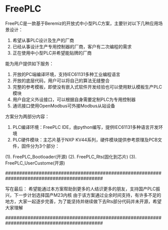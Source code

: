# FreePLC
FreePLC是一款基于Beremiz的开放式中小型PLC方案，主要针对以下几种应用场景设计：
1. 希望从事PLC设计及生产的厂商
2. 已经从事设计生产专用控制器的厂商，客户有二次编程的需求
3. 正在使用中小型PLC并希望能贴牌的厂商

能为用户提供如下服务：
1. 开放的PC端编译环境，支持IEC61131多种工业编程语言
2. 开放的底层代码，用户可以将自己的算法无缝整合
3. 完整的参考模板，即使没有嵌入式软件开发经验也可以使用默认模板生产PLC模块
4. 用户自定义外设接口，可以根据自身需要定制PLC为专用控制器
5. 通讯接口使用OpenModbus可外接Modbus从站设备

方案分为两部分内容：

1. PLC编译环境：FreePLC IDE，由python编写，提供IEC61131多种语言开发环境
2. PLC硬件模块：主芯片基于NXP KV44系列，硬件模块提供参考原理及PCB文件，固件分为3个部分：

(1). FreePLC_Bootloader(开源)
(2). FreePLC_Rts(固化到芯片)
(3). FreePLC_UserCustome(开源)


###########################################################################################

写在最后：
    希望能通过本方案帮助到更多的人结识更多的朋友，支持国产PLC振兴，下一步计划选择国产M23内核
    由于该方案通过业余时间支持，有许多不足的地方，大家一起逐步完善，为了能坚持并继续做下去Rts部分代码并未开源，希望大家理解

###########################################################################################
